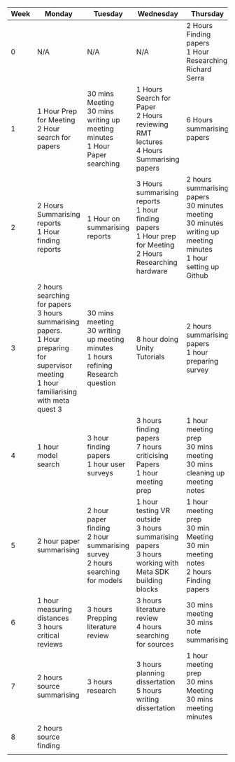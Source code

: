 
| Week | Monday                                                                                                                                           | Tuesday                                                                                | Wednesday                                                                                                       | Thursday                                                                                                              | Friday                                                                                               | Saturday | Sunday                    | Total    |
| ---- | ------------------------------------------------------------------------------------------------------------------------------------------------ | -------------------------------------------------------------------------------------- | --------------------------------------------------------------------------------------------------------------- | --------------------------------------------------------------------------------------------------------------------- | ---------------------------------------------------------------------------------------------------- | -------- | ------------------------- | -------- |
| 0    | N/A                                                                                                                                              | N/A                                                                                    | N/A                                                                                                             | 2 Hours Finding papers<br>1 Hour Researching Richard Serra                                                            | 3 Hours Researching similar Applications                                                             |          |                           | 6 Hours  |
| 1    | 1 Hour Prep for Meeting<br>2 Hour search for papers                                                                                              | 30 mins Meeting<br>30 mins writing up meeting minutes<br>1 Hour Paper searching        | 1 Hours Search for Paper<br>2 Hours reviewing RMT lectures<br>4 Hours Summarising papers                        | 6 Hours summarising papers                                                                                            | 3 Hours summarising papers                                                                           |          |                           | 21 Hours |
| 2    | 2 Hours Summarising reports<br>1 Hour finding reports                                                                                            | 1 Hour on summarising reports                                                          | 3 Hours summarising reports<br>1 hour finding papers<br>1 Hour prep for Meeting<br>2 Hours Researching hardware | 2 hours summarising papers<br>30 minutes meeting<br>30 minutes writing up meeting minutes<br>1 hour setting up Github | 1 hour looking for papers<br>3 hours setting up Meta quest 3<br>1 hour Reviewing unity documentation |          |                           | 20 Hours |
| 3    | 2 hours searching for papers<br>3 hours summarising papers.<br>1 Hour preparing for supervisor meeting<br>1 hour familiarising with meta quest 3 | 30 mins meeting<br>30 writing up meeting minutes<br>1 hours refining Research question | 8 hour doing Unity Tutorials                                                                                    | 2 hours summarising papers<br>1 hour preparing survey                                                                 | 2 hours collecting surveys                                                                           |          |                           | 22 hours |
| 4    | 1 hour model search                                                                                                                              | 3 hour finding papers<br>1 hour user surveys                                           | 3 hours finding papers<br>7 hours criticising Papers<br>1 hour meeting prep                                     | 1 hour meeting prep<br>30 mins meeting<br>30 mins cleaning up meeting notes                                           |                                                                                                      |          | 2 hours paper Summarising | 20 hours |
| 5    | 2 hour paper summarising                                                                                                                         | 2 hour paper finding<br>2 hour summarising survey<br>2 hours searching for models      | 1 hour testing VR outside<br>3 hours summarising papers<br>3 hours working with Meta SDK building blocks        | 1 hour meeting prep<br>30 min Meeting<br>30 min meeting notes<br>2 hours Finding papers                               |                                                                                                      |          |                           | 19 hours |
| 6    | 1 hour measuring distances<br>3 hours critical reviews<br>                                                                                       | 3 hours Prepping literature review                                                     | 3 hours literature review<br>4 hours searching for sources                                                      | 30 mins meeting<br>30 mins note summarising                                                                           |                                                                                                      |          | 2 hours Summarising       | 17 hours |
| 7    | 2 hours source summarising                                                                                                                       | 3 hours research                                                                       | 3 hours planning dissertation<br>5 hours writing dissertation                                                   | 1 hour meeting prep<br>30 mins Meeting<br>30 mins meeting minutes                                                     |                                                                                                      |          |                           | 15 hours |
| 8    | 2 hours source finding                                                                                                                           |                                                                                        |                                                                                                                 |                                                                                                                       |                                                                                                      |          |                           | 2 hours  |
|      |                                                                                                                                                  |                                                                                        |                                                                                                                 |                                                                                                                       |                                                                                                      |          |                           |          |
